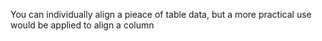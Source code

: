 You can individually align a pieace of table data, but a more practical use would be applied to align a column
